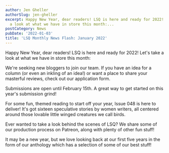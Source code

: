 ```yaml
---
author: Jen Gheller
authorSlug: jen-gheller
excerpt: Happy New Year, dear readers! LSQ is here and ready for 2022! Let's take
  a look at what we have in store this month:...
postCategory: News
pubDate: '2022-01-03'
title: 'LSQ Monthly News Flash: January 2022'
---
```

Happy New Year, dear readers! LSQ is here and ready for 2022! Let's take a look at what we have in store this month:

We're seeking new bloggers to join our team. If you have an idea for a column (or even an inkling of an idea!) or want a place to share your masterful reviews, check out our application form.

Submissions are open until February 15th. A great way to get started on this year's submission grind!

For some fun, themed reading to start off your year, Issue 048 is here to deliver! It's got sixteen speculative stories by women writers, all centered around those lovable little winged creatures we call birds.

Ever wanted to take a look behind the scenes of LSQ? We share some of our production process on Patreon, along with plenty of other fun stuff!

It may be a new year, but we love looking back at our first five years in the form of our anthology which has a selection of some of our best stuff!